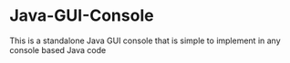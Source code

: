 # Java-GUI-Console
This is a standalone Java GUI console that is simple to implement in any console based Java code
